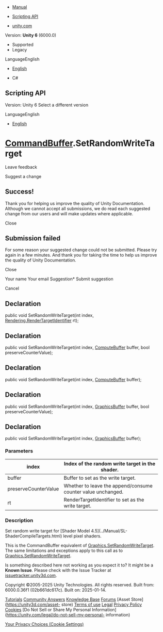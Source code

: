 [ ]()

  * [Manual](../Manual/index.html)
  * [Scripting API](../ScriptReference/index.html)

  * [unity.com](https://unity.com/)

Version: **Unity 6** (6000.0)

  * Supported
  * Legacy

LanguageEnglish

  * [English]()

  * C#

[ ](https://docs.unity3d.com)

## Scripting API

Version: Unity 6 Select a different version

LanguageEnglish

  * [English]()

#  [CommandBuffer](Rendering.CommandBuffer.html).SetRandomWriteTarget

Leave feedback

Suggest a change

## Success!

Thank you for helping us improve the quality of Unity Documentation. Although
we cannot accept all submissions, we do read each suggested change from our
users and will make updates where applicable.

Close

## Submission failed

For some reason your suggested change could not be submitted. Please <a>try
again</a> in a few minutes. And thank you for taking the time to help us
improve the quality of Unity Documentation.

Close

Your name Your email Suggestion* Submit suggestion

Cancel

[ ]()

## Declaration

public void SetRandomWriteTarget(int index,
[Rendering.RenderTargetIdentifier](Rendering.RenderTargetIdentifier.html) rt);

## Declaration

public void SetRandomWriteTarget(int index,
[ComputeBuffer](ComputeBuffer.html) buffer, bool preserveCounterValue);

## Declaration

public void SetRandomWriteTarget(int index,
[ComputeBuffer](ComputeBuffer.html) buffer);

## Declaration

public void SetRandomWriteTarget(int index,
[GraphicsBuffer](GraphicsBuffer.html) buffer, bool preserveCounterValue);

## Declaration

public void SetRandomWriteTarget(int index,
[GraphicsBuffer](GraphicsBuffer.html) buffer);

### Parameters

index | Index of the random write target in the shader.  
---|---  
buffer | Buffer to set as the write target.  
preserveCounterValue | Whether to leave the append/consume counter value unchanged.  
rt | RenderTargetIdentifier to set as the write target.  
  
### Description

Set random write target for [Shader Model 4.5](../Manual/SL-
ShaderCompileTargets.html) level pixel shaders.

This is the CommandBuffer equivalent of
[Graphics.SetRandomWriteTarget](Graphics.SetRandomWriteTarget.html). The same
limitations and exceptions apply to this call as to
[Graphics.SetRandomWriteTarget](Graphics.SetRandomWriteTarget.html).

Is something described here not working as you expect it to? It might be a
**Known Issue**. Please check with the Issue Tracker at
[issuetracker.unity3d.com](https://issuetracker.unity3d.com).

Copyright ©2005-2025 Unity Technologies. All rights reserved. Built from:
6000.0.36f1 (02b661dc617c). Built on: 2025-01-14.

[Tutorials](https://unity3d.com/learn) [Community
Answers](https://answers.unity3d.com) [Knowledge
Base](https://support.unity3d.com/hc/en-us)
[Forums](https://forum.unity3d.com) [Asset Store](https://unity3d.com/asset-
store) [Terms of use](https://docs.unity3d.com/Manual/TermsOfUse.html)
[Legal](https://unity.com/legal) [Privacy
Policy](https://unity.com/legal/privacy-policy)
[Cookies](https://unity.com/legal/cookie-policy) [Do Not Sell or Share My
Personal Information](https://unity.com/legal/do-not-sell-my-personal-
information)

[Your Privacy Choices (Cookie Settings)](javascript:void\(0\);)

